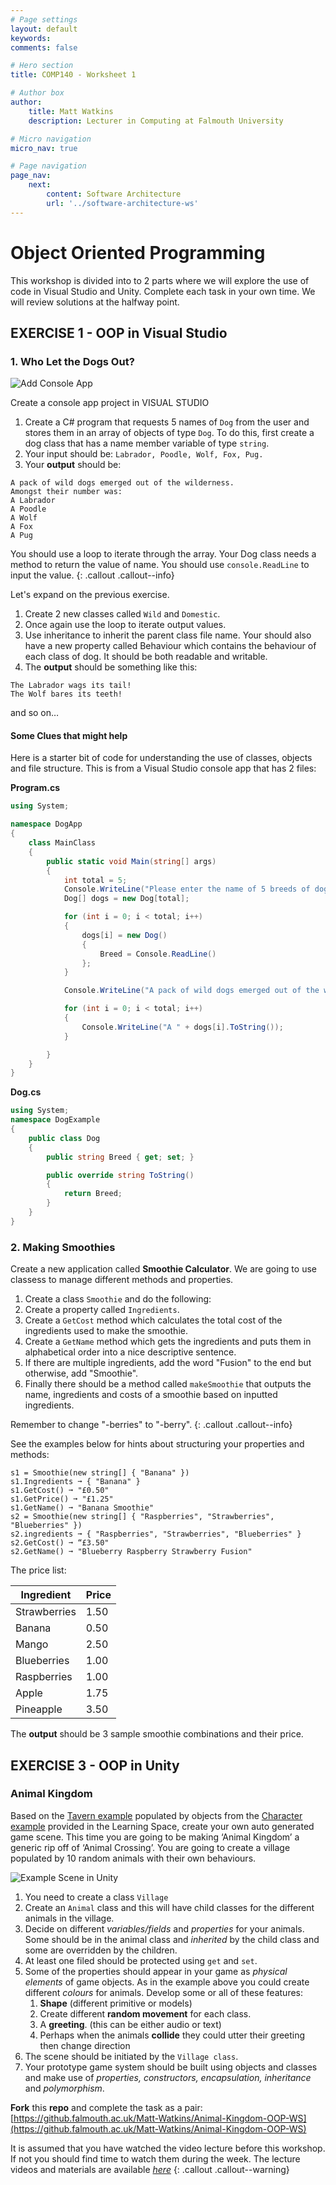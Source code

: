 ```yaml
---
# Page settings
layout: default
keywords:
comments: false

# Hero section
title: COMP140 - Worksheet 1

# Author box
author:
    title: Matt Watkins
    description: Lecturer in Computing at Falmouth University

# Micro navigation
micro_nav: true

# Page navigation
page_nav:
    next:
        content: Software Architecture
        url: '../software-architecture-ws'
---
```


# Object Oriented Programming

This workshop is divided into to 2 parts where we will explore the use of code in Visual Studio and Unity. Complete each task in your own time. We will review solutions at the halfway point.

## EXERCISE 1 - OOP in **Visual Studio**
### 1. Who Let the Dogs Out?

![Add Console App](images/create-console.png)

Create a console app project in VISUAL STUDIO
1. Create a C# program that requests 5 names of ``Dog`` from the user and stores them in an array of objects of type ``Dog``. To do this, first create a dog class that has a name member variable of type ``string``.
2. Your input should be: ``Labrador, Poodle, Wolf, Fox, Pug.`` 
3. Your **output** should be: 

```
A pack of wild dogs emerged out of the wilderness. 
Amongst their number was:
A Labrador
A Poodle
A Wolf
A Fox
A Pug
```
You should use a loop to iterate through the array. Your Dog class needs a method to return the value of name. 
You should use ``console.ReadLine`` to input the value.
{: .callout .callout--info}

Let's expand on the previous exercise. 

1. Create 2 new classes called ``Wild`` and ``Domestic``. 
2. Once again use the loop to iterate output values.
3. Use inheritance to inherit the parent class file name. Your should also have a new property called Behaviour which contains the behaviour of each class of dog. It should be both readable and writable.
4. The **output** should be something like this:

```
The Labrador wags its tail!
The Wolf bares its teeth!
```
and so on…

#### Some Clues that might help

Here is a starter bit of code for understanding the use of classes, objects and file structure. This is from a Visual Studio console app that has 2 files:

**Program.cs**
```c#
using System;

namespace DogApp
{
    class MainClass
    {
        public static void Main(string[] args)
        {
            int total = 5;
            Console.WriteLine("Please enter the name of 5 breeds of dogs. Press ENTER after each dog. As wild or as tame as you like.");
            Dog[] dogs = new Dog[total];

            for (int i = 0; i < total; i++)
            {
                dogs[i] = new Dog()
                {
                    Breed = Console.ReadLine()
                };
            }

            Console.WriteLine("A pack of wild dogs emerged out of the wilderness. Amongst their number was:");

            for (int i = 0; i < total; i++)
            {
                Console.WriteLine("A " + dogs[i].ToString());
            }

        }
    }
}
```
**Dog.cs**
```c#
using System;
namespace DogExample
{
    public class Dog
    {
        public string Breed { get; set; }

        public override string ToString()
        {
            return Breed;
        }
    }
}
```
### 2. Making Smoothies

Create a new application called **Smoothie Calculator**. We are going to use classess to manage different methods and properties.

1. Create a class ``Smoothie`` and do the following:
2. Create a property called ``Ingredients``.
3. Create a ``GetCost`` method which calculates the total cost of the ingredients used to make the smoothie.
5. Create a ``GetName`` method which gets the ingredients and puts them in alphabetical order into a nice descriptive sentence.
6. If there are multiple ingredients, add the word "Fusion" to the end but otherwise, add "Smoothie". 
7. Finally there should be a method called ``makeSmoothie`` that outputs the name, ingredients and costs of a smoothie based on inputted ingredients. 

Remember to change "-berries" to "-berry". 
{: .callout .callout--info}

See the examples below for hints about structuring your properties and methods:

``s1 = Smoothie(new string[] { "Banana" })``  
``s1.Ingredients ➞ { "Banana" }``  
``s1.GetCost() ➞ "£0.50"``  
``s1.GetPrice() ➞ "£1.25"``  
``s1.GetName() ➞ "Banana Smoothie"``  
``s2 = Smoothie(new string[] { "Raspberries", "Strawberries", "Blueberries" })``  
``s2.ingredients ➞ { "Raspberries", "Strawberries", "Blueberries" }``  
``s2.GetCost() ➞ “£3.50"``  
``s2.GetName() ➞ "Blueberry Raspberry Strawberry Fusion"``  

The price list:

| Ingredient | Price |
| ----------- | ----------- |
| Strawberries | 1.50 |
| Banana | 0.50 |
| Mango | 2.50 |
| Blueberries | 1.00 |
| Raspberries | 1.00 |
| Apple | 1.75 |
| Pineapple | 3.50 |

The **output** should be 3 sample smoothie combinations and their price.

## EXERCISE 3 - OOP in **Unity**
### Animal Kingdom

Based on the [Tavern example](https://learningspace.falmouth.ac.uk/mod/resource/view.php?id=217763) populated by objects from the [Character example](https://learningspace.falmouth.ac.uk/mod/resource/view.php?id=217764) provided in the Learning Space, create your own auto generated game scene. This time you are going to be making ‘Animal Kingdom’ a generic rip off of ‘Animal Crossing’. You are going to create a village populated by 10 random animals with their own behaviours.

![Example Scene in Unity](images/unity-animal.png)

1. You need to create a class ``Village``
2. Create an ``Animal`` class and this will have child classes for the different animals in the village. 
3. Decide on different *variables/fields* and *properties* for your animals. Some should be in the animal class and *inherited* by the child class and some are overridden by the children.
4. At least one filed should be protected using ``get`` and ``set``.
5. Some of the properties should appear in your game as *physical elements* of game objects. As in the example above you could create different *colours* for animals. Develop some or all of these features:
    1. **Shape** (different primitive or models)
    2. Create different **random movement** for each class.
    3. A **greeting**. (this can be either audio or text)
    4. Perhaps when the animals **collide** they could utter their greeting then change direction
6. The scene should be initiated by the ``Village class``. 
7. Your prototype game system should be built using objects and classes and make use of *properties, constructors, encapsulation, inheritance* and *polymorphism*.

**Fork** this **repo** and complete the task as a pair:
[https://github.falmouth.ac.uk/Matt-Watkins/Animal-Kingdom-OOP-WS](https://github.falmouth.ac.uk/Matt-Watkins/Animal-Kingdom-OOP-WS) 

It is assumed that you have watched the video lecture before this workshop. If not you should find time to watch them during the week. The lecture videos and materials are available [*here*](oop-lm)
{: .callout .callout--warning}
<!--stackedit_data:
eyJoaXN0b3J5IjpbLTEzODk4NjEzNDMsMTE2NDU4MDUwNywtMT
A5MzU4Mzg3NCwtOTc0MzgxNjY4LC02NDI1Mzk2MzUsMTMzODg4
NjEwMCwtMTM2OTY3ODQxNiwtMTA2MDc3ODQxNiwtMjExNDIxOD
cwXX0=
-->